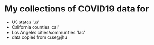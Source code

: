 # My collections of COVID19 data for 

- US states 'us'
- California counties 'cal'
- Los Angeles cities/communities 'lac'
- data copied from csse@jhu
